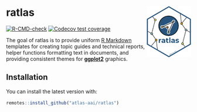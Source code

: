 
<!-- README.md is generated from README.Rmd. Please edit that file -->

# ratlas <img src="man/figures/logo.png" align="right" width="120"/>

<!-- badges: start -->

[![R-CMD-check](https://github.com/atlas-aai/ratlas/workflows/R-CMD-check/badge.svg)](https://github.com/atlas-aai/ratlas/actions)
[![Codecov test
coverage](https://codecov.io/gh/atlas-aai/ratlas/branch/main/graph/badge.svg)](https://codecov.io/gh/atlas-aai/ratlas?branch=main)

<!-- badges: end -->

The goal of ratlas is to provide uniform [R
Markdown](https://bookdown.org/yihui/rmarkdown/) templates for creating
topic guides and technical reports, helper functions formatting text in
documents, and providing consistent themes for
[**ggplot2**](https://ggplot2.tidyverse.org) graphics.

## Installation

You can install the latest version with:

``` r
remotes::install_github("atlas-aai/ratlas")
```
